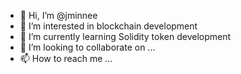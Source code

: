 - 👋 Hi, I’m @jminnee
- 👀 I’m interested in blockchain development
- 🌱 I’m currently learning Solidity token development
- 💞️ I’m looking to collaborate on ...
- 📫 How to reach me ...

<!---
jminnee/jminnee is a ✨ special ✨ repository because its `README.md` (this file) appears on your GitHub profile.
You can click the Preview link to take a look at your changes.
--->
